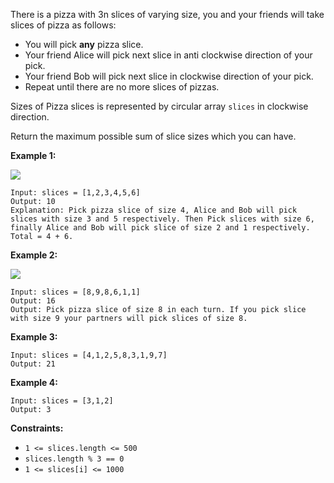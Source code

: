 There is a pizza with 3n slices of varying size, you and your friends will
take slices of pizza as follows:

  * You will pick **any** pizza slice.
  * Your friend Alice will pick next slice in anti clockwise direction of your pick. 
  * Your friend Bob will pick next slice in clockwise direction of your pick.
  * Repeat until there are no more slices of pizzas.

Sizes of Pizza slices is represented by circular array `slices` in clockwise
direction.

Return the maximum possible sum of slice sizes which you can have.



**Example 1:**

![](https://assets.leetcode.com/uploads/2020/02/18/sample_3_1723.png)

    
    
    Input: slices = [1,2,3,4,5,6]
    Output: 10
    Explanation: Pick pizza slice of size 4, Alice and Bob will pick slices with size 3 and 5 respectively. Then Pick slices with size 6, finally Alice and Bob will pick slice of size 2 and 1 respectively. Total = 4 + 6.
    

**Example 2:**

**![](https://assets.leetcode.com/uploads/2020/02/18/sample_4_1723.png)**

    
    
    Input: slices = [8,9,8,6,1,1]
    Output: 16
    Output: Pick pizza slice of size 8 in each turn. If you pick slice with size 9 your partners will pick slices of size 8.
    

**Example 3:**

    
    
    Input: slices = [4,1,2,5,8,3,1,9,7]
    Output: 21
    

**Example 4:**

    
    
    Input: slices = [3,1,2]
    Output: 3
    



**Constraints:**

  * `1 <= slices.length <= 500`
  * `slices.length % 3 == 0`
  * `1 <= slices[i] <= 1000`

